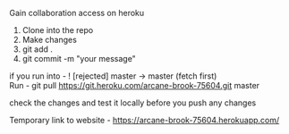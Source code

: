 Gain collaboration access on heroku 

1. Clone into the repo<br>
2. Make changes
3. git add .
4. git commit -m "your message"

if you run into - ! [rejected]        master -> master (fetch first)<br>
Run - git pull https://git.heroku.com/arcane-brook-75604.git master

check the changes and test it locally before you push any changes

Temporary link to website - https://arcane-brook-75604.herokuapp.com/

